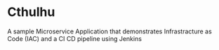 # Cthulhu

A sample Microservice Application that demonstrates Infrastracture as Code (IAC) and a CI CD pipeline using Jenkins
